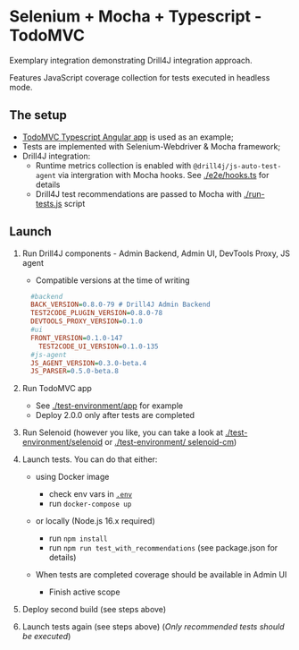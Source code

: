 # Selenium + Mocha + Typescript - TodoMVC

Exemplary integration demonstrating Drill4J integration approach.

Features JavaScript coverage collection for tests executed in headless mode.

## The setup

- [TodoMVC Typescript Angular app](https://github.com/Drill4J/example-js-todomvc/tree/example/examples/typescript-angular) is used as an example;
- Tests are implemented with Selenium-Webdriver & Mocha framework;
- Drill4J integration:
  - Runtime metrics collection is enabled with `@drill4j/js-auto-test-agent` via intergration with Mocha hooks. See [./e2e/hooks.ts](./e2e/hooks.ts) for details
  - Drill4J test recommendations are passed to Mocha with [./run-tests.js](./run-tests.js) script

## Launch

1. Run Drill4J components - Admin Backend, Admin UI, DevTools Proxy, JS agent
    - Compatible versions at the time of writing
    ```ini
      #backend
      BACK_VERSION=0.8.0-79 # Drill4J Admin Backend
      TEST2CODE_PLUGIN_VERSION=0.8.0-78
      DEVTOOLS_PROXY_VERSION=0.1.0
      #ui
      FRONT_VERSION=0.1.0-147
	    TEST2CODE_UI_VERSION=0.1.0-135
      #js-agent
      JS_AGENT_VERSION=0.3.0-beta.4
      JS_PARSER=0.5.0-beta.8
    ```

2. Run TodoMVC app
    - See [./test-environment/app](./test-environment/app) for example
    - Deploy 2.0.0 only after tests are completed

3. Run Selenoid (however you like, you can take a look at [./test-environment/selenoid](./test-environment/selenoid) or [./test-environment/
selenoid-cm](./test-environment/selenoid-cm))

4. Launch tests. You can do that either:
    - using Docker image
      - check env vars in [`.env`](./.env)
      - run `docker-compose up`
    - or locally (Node.js 16.x required)
      - run `npm install`
      - run `npm run test_with_recommendations` (see package.json for details)

    - When tests are completed coverage should be available in Admin UI
      - Finish active scope 

5. Deploy second build (see steps above)

6. Launch tests again (see steps above) (_Only recommended tests should be executed_)
